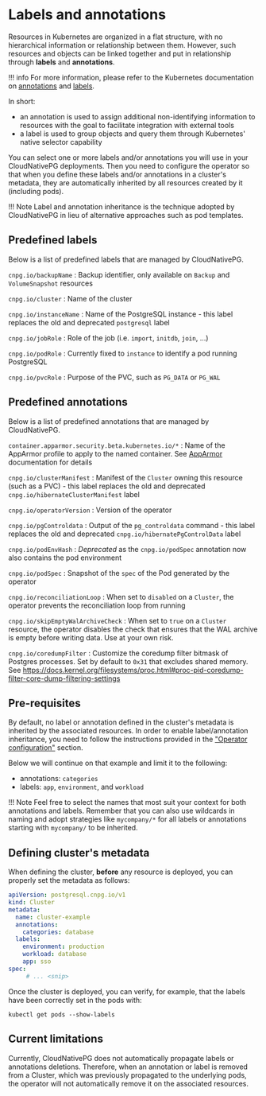 # Labels and annotations

Resources in Kubernetes are organized in a flat structure, with no hierarchical
information or relationship between them. However, such resources and objects
can be linked together and put in relationship through **labels** and
**annotations**.

!!! info
    For more information, please refer to the Kubernetes documentation on
    [annotations](https://kubernetes.io/docs/concepts/overview/working-with-objects/annotations/) and
    [labels](https://kubernetes.io/docs/concepts/overview/working-with-objects/labels/).

In short:

- an annotation is used to assign additional non-identifying information to
  resources with the goal to facilitate integration with external tools
- a label is used to group objects and query them through Kubernetes' native
  selector capability

You can select one or more labels and/or annotations you will use
in your CloudNativePG deployments. Then you need to configure the operator
so that when you define these labels and/or annotations in a cluster's metadata,
they are automatically inherited by all resources created by it (including pods).

!!! Note
    Label and annotation inheritance is the technique adopted by CloudNativePG
    in lieu of alternative approaches such as pod templates.

## Predefined labels

Below is a list of predefined labels that are managed by CloudNativePG.

`cnpg.io/backupName`
:   Backup identifier, only available on `Backup` and `VolumeSnapshot`
    resources

`cnpg.io/cluster`
:   Name of the cluster

`cnpg.io/instanceName`
:   Name of the PostgreSQL instance - this label replaces the old and
    deprecated `postgresql` label

`cnpg.io/jobRole`
:   Role of the job (i.e. `import`, `initdb`, `join`, ...)

`cnpg.io/podRole`
:   Currently fixed to `instance` to identify a pod running PostgreSQL

`cnpg.io/pvcRole`
:   Purpose of the PVC, such as `PG_DATA` or `PG_WAL`

## Predefined annotations

Below is a list of predefined annotations that are managed by CloudNativePG.

`container.apparmor.security.beta.kubernetes.io/*`
:   Name of the AppArmor profile to apply to the named container.
    See [AppArmor](security.md#restricting-pod-access-using-apparmor)
    documentation for details

`cnpg.io/clusterManifest`
:   Manifest of the `Cluster` owning this resource (such as a PVC) - this label
    replaces the old and deprecated `cnpg.io/hibernateClusterManifest` label

`cnpg.io/operatorVersion`
:   Version of the operator

`cnpg.io/pgControldata`
:   Output of the `pg_controldata` command - this label replaces the old and
    deprecated `cnpg.io/hibernatePgControlData` label

`cnpg.io/podEnvHash`
:   *Deprecated* as the `cnpg.io/podSpec` annotation now also contains the pod environment

`cnpg.io/podSpec`
:   Snapshot of the `spec` of the Pod generated by the operator

`cnpg.io/reconciliationLoop`
:   When set to `disabled` on a `Cluster`, the operator prevents the
    reconciliation loop from running

`cnpg.io/skipEmptyWalArchiveCheck`
:   When set to `true` on a `Cluster` resource, the operator disables the check
    that ensures that the WAL archive is empty before writing data. Use at your own
    risk.

`cnpg.io/coredumpFilter`
:   Customize the coredump filter bitmask of Postgres processes.
    Set by default to `0x31` that excludes shared memory.
    See https://docs.kernel.org/filesystems/proc.html#proc-pid-coredump-filter-core-dump-filtering-settings

## Pre-requisites

By default, no label or annotation defined in the cluster's metadata is
inherited by the associated resources.
In order to enable label/annotation inheritance, you need to follow the
instructions provided in the ["Operator configuration"](operator_conf.md) section.

Below we will continue on that example and limit it to the following:

- annotations: `categories`
- labels: `app`, `environment`, and `workload`

!!! Note
    Feel free to select the names that most suit your context for both
    annotations and labels. Remember that you can also use wildcards
    in naming and adopt strategies like `mycompany/*` for all labels
    or annotations starting with `mycompany/` to be inherited.

## Defining cluster's metadata

When defining the cluster, **before** any resource is deployed, you can
properly set the metadata as follows:

```yaml
apiVersion: postgresql.cnpg.io/v1
kind: Cluster
metadata:
  name: cluster-example
  annotations:
    categories: database
  labels:
    environment: production
    workload: database
    app: sso
spec:
     # ... <snip>
```

Once the cluster is deployed, you can verify, for example, that the labels
have been correctly set in the pods with:

```shell
kubectl get pods --show-labels
```

## Current limitations

Currently, CloudNativePG does not automatically propagate labels or
annotations deletions. Therefore, when an annotation or label is removed from
a Cluster, which was previously propagated to the underlying pods, the operator
will not automatically remove it on the associated resources.
